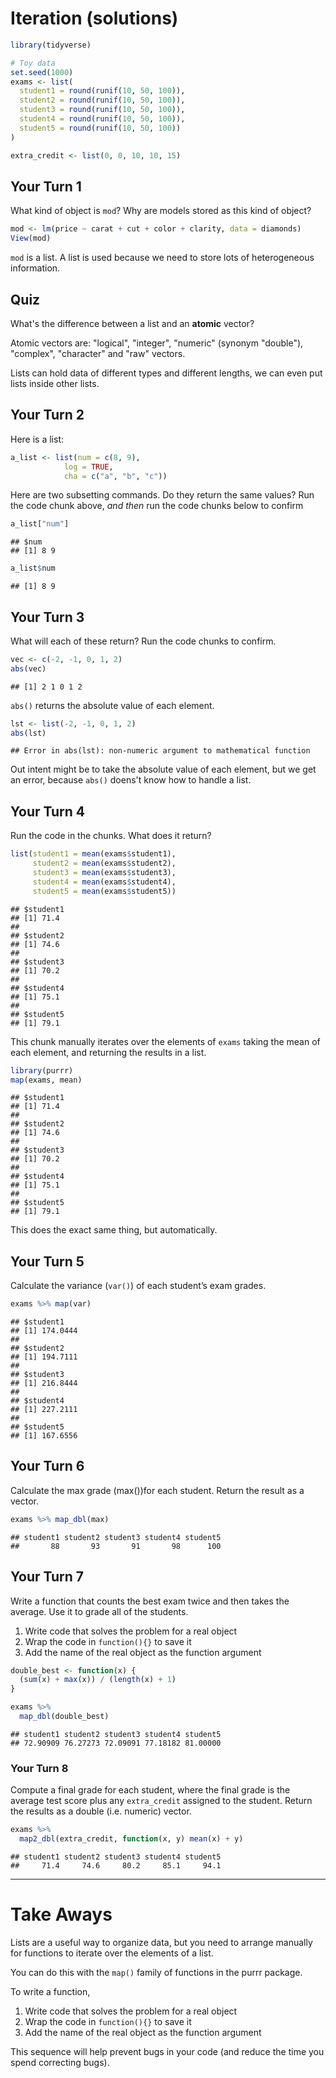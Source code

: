 Iteration (solutions)
================

<!-- This file by Charlotte Wickham is licensed under a Creative Commons Attribution 4.0 International License, adapted from the orignal work at https://github.com/rstudio/master-the-tidyverse by RStudio. -->
``` r
library(tidyverse)

# Toy data
set.seed(1000)
exams <- list(
  student1 = round(runif(10, 50, 100)),
  student2 = round(runif(10, 50, 100)),
  student3 = round(runif(10, 50, 100)),
  student4 = round(runif(10, 50, 100)),
  student5 = round(runif(10, 50, 100))
)

extra_credit <- list(0, 0, 10, 10, 15)
```

Your Turn 1
-----------

What kind of object is `mod`? Why are models stored as this kind of object?

``` r
mod <- lm(price ~ carat + cut + color + clarity, data = diamonds)
View(mod)
```

`mod` is a list. A list is used because we need to store lots of heterogeneous information.

Quiz
----

What's the difference between a list and an **atomic** vector?

Atomic vectors are: "logical", "integer", "numeric" (synonym "double"), "complex", "character" and "raw" vectors.

Lists can hold data of different types and different lengths, we can even put lists inside other lists.

Your Turn 2
-----------

Here is a list:

``` r
a_list <- list(num = c(8, 9), 
            log = TRUE,    
            cha = c("a", "b", "c"))
```

Here are two subsetting commands. Do they return the same values? Run the code chunk above, *and then* run the code chunks below to confirm

``` r
a_list["num"]
```

    ## $num
    ## [1] 8 9

``` r
a_list$num
```

    ## [1] 8 9

Your Turn 3
-----------

What will each of these return? Run the code chunks to confirm.

``` r
vec <- c(-2, -1, 0, 1, 2)
abs(vec)
```

    ## [1] 2 1 0 1 2

`abs()` returns the absolute value of each element.

``` r
lst <- list(-2, -1, 0, 1, 2)
abs(lst)
```

    ## Error in abs(lst): non-numeric argument to mathematical function

Out intent might be to take the absolute value of each element, but we get an error, because `abs()` doens't know how to handle a list.

Your Turn 4
-----------

Run the code in the chunks. What does it return?

``` r
list(student1 = mean(exams$student1),
     student2 = mean(exams$student2),
     student3 = mean(exams$student3),
     student4 = mean(exams$student4),
     student5 = mean(exams$student5))
```

    ## $student1
    ## [1] 71.4
    ## 
    ## $student2
    ## [1] 74.6
    ## 
    ## $student3
    ## [1] 70.2
    ## 
    ## $student4
    ## [1] 75.1
    ## 
    ## $student5
    ## [1] 79.1

This chunk manually iterates over the elements of `exams` taking the mean of each element, and returning the results in a list.

``` r
library(purrr)
map(exams, mean)
```

    ## $student1
    ## [1] 71.4
    ## 
    ## $student2
    ## [1] 74.6
    ## 
    ## $student3
    ## [1] 70.2
    ## 
    ## $student4
    ## [1] 75.1
    ## 
    ## $student5
    ## [1] 79.1

This does the exact same thing, but automatically.

Your Turn 5
-----------

Calculate the variance (`var()`) of each student’s exam grades.

``` r
exams %>% map(var)
```

    ## $student1
    ## [1] 174.0444
    ## 
    ## $student2
    ## [1] 194.7111
    ## 
    ## $student3
    ## [1] 216.8444
    ## 
    ## $student4
    ## [1] 227.2111
    ## 
    ## $student5
    ## [1] 167.6556

Your Turn 6
-----------

Calculate the max grade (max())for each student. Return the result as a vector.

``` r
exams %>% map_dbl(max)
```

    ## student1 student2 student3 student4 student5 
    ##       88       93       91       98      100

Your Turn 7
-----------

Write a function that counts the best exam twice and then takes the average. Use it to grade all of the students.

1.  Write code that solves the problem for a real object
2.  Wrap the code in `function(){}` to save it
3.  Add the name of the real object as the function argument

``` r
double_best <- function(x) {
  (sum(x) + max(x)) / (length(x) + 1)
}

exams %>%
  map_dbl(double_best)
```

    ## student1 student2 student3 student4 student5 
    ## 72.90909 76.27273 72.09091 77.18182 81.00000

### Your Turn 8

Compute a final grade for each student, where the final grade is the average test score plus any `extra_credit` assigned to the student. Return the results as a double (i.e. numeric) vector.

``` r
exams %>% 
  map2_dbl(extra_credit, function(x, y) mean(x) + y)
```

    ## student1 student2 student3 student4 student5 
    ##     71.4     74.6     80.2     85.1     94.1

------------------------------------------------------------------------

Take Aways
==========

Lists are a useful way to organize data, but you need to arrange manually for functions to iterate over the elements of a list.

You can do this with the `map()` family of functions in the purrr package.

To write a function,

1.  Write code that solves the problem for a real object
2.  Wrap the code in `function(){}` to save it
3.  Add the name of the real object as the function argument

This sequence will help prevent bugs in your code (and reduce the time you spend correcting bugs).
